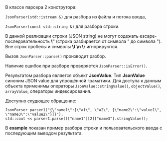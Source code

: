 В классе парсера 2 конструтора:

`JsonParser(std::istream &)` для разбора из файла и потока ввода,

`JsonParser(const std::string &)` для разбора строки.


В данной реализации строки (JSON string) не могут содежать escape-последовательность **\\"** (строка разбирается от символа " до символа ").
Вне строк пробелы и символы **\t \n \r** игнорируются.

Вызов `JsonParser::parse()` производит разбор.

Наличие ошибок при разборе проверяется `JsonParser::isError()`.

Результатом разбора является объект **JsonValue**. Тип **JsonValue** синоним JSON value для упрощённой граматики.
Для доступа к данным объекта применимы операторы `JsonValue::stringValue()`, `objectValue()`, `arrayValue`, операторы индексирования.

Доступно слудющее обращение:
```
JsonParser parser1("{\"name1\":[\"a1\", \"a2\", {\"name2\":\"value1\", \"name3\":\"value2\"}]}");
std::cout << parser1.parse()["name1"][2]["name3"].stringValue();
```
В **example** показан пример разбора строки и пользовательского ввода с последующим выводом результата.